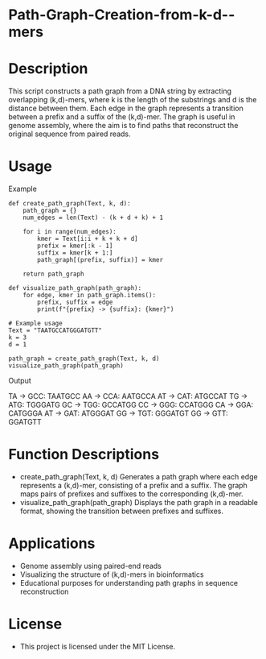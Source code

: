 # Path-Graph-Creation-from-k-d--mers

# Description

This script constructs a path graph from a DNA string by extracting overlapping (k,d)-mers, where k is the length of the substrings and d is the distance between them. Each edge in the graph represents a transition between a prefix and a suffix of the (k,d)-mer. The graph is useful in genome assembly, where the aim is to find paths that reconstruct the original sequence from paired reads.

# Usage
Example

```
def create_path_graph(Text, k, d):
    path_graph = {}
    num_edges = len(Text) - (k + d + k) + 1

    for i in range(num_edges):
        kmer = Text[i:i + k + k + d]
        prefix = kmer[:k - 1]
        suffix = kmer[k + 1:]
        path_graph[(prefix, suffix)] = kmer

    return path_graph

def visualize_path_graph(path_graph):
    for edge, kmer in path_graph.items():
        prefix, suffix = edge
        print(f"{prefix} -> {suffix}: {kmer}")

# Example usage
Text = "TAATGCCATGGGATGTT"
k = 3
d = 1

path_graph = create_path_graph(Text, k, d)
visualize_path_graph(path_graph)
```

Output

TA -> GCC: TAATGCC
AA -> CCA: AATGCCA
AT -> CAT: ATGCCAT
TG -> ATG: TGGGATG
GC -> TGG: GCCATGG
CC -> GGG: CCATGGG
CA -> GGA: CATGGGA
AT -> GAT: ATGGGAT
GG -> TGT: GGGATGT
GG -> GTT: GGATGTT


# Function Descriptions
* create_path_graph(Text, k, d)
Generates a path graph where each edge represents a (k,d)-mer, consisting of a prefix and a suffix. The graph maps pairs of prefixes and suffixes to the corresponding (k,d)-mer.
*  visualize_path_graph(path_graph)
Displays the path graph in a readable format, showing the transition between prefixes and suffixes.

# Applications

* Genome assembly using paired-end reads
* Visualizing the structure of (k,d)-mers in bioinformatics
* Educational purposes for understanding path graphs in sequence reconstruction

# License
* This project is licensed under the MIT License.
